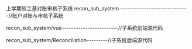 上学期软工基对账审核子系统
recon_sub_system -----------------------------//账户对账与审核子系统

recon_sub_system/vue------------------------//子系统前端源代码

recon_sub_system/Reconciliation---------//子系统后端源代码
